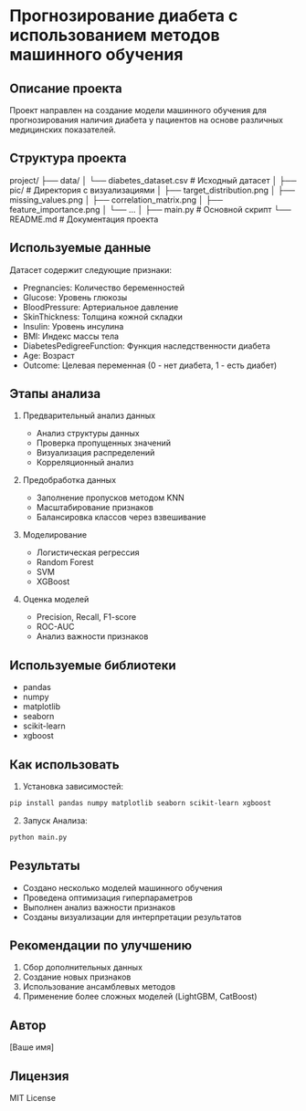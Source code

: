 # Прогнозирование диабета с использованием методов машинного обучения

## Описание проекта
Проект направлен на создание модели машинного обучения для прогнозирования наличия диабета у пациентов на основе различных медицинских показателей.

## Структура проекта

project/
  ├── data/
  │   └── diabetes_dataset.csv  # Исходный датасет
  │
  ├── pic/  # Директория с визуализациями
  │   ├── target_distribution.png
  │   ├── missing_values.png
  │   ├── correlation_matrix.png
  │   ├── feature_importance.png
  │   └── ...
  │
  ├── main.py  # Основной скрипт
  └── README.md  # Документация проекта


## Используемые данные
Датасет содержит следующие признаки:
- Pregnancies: Количество беременностей
- Glucose: Уровень глюкозы
- BloodPressure: Артериальное давление
- SkinThickness: Толщина кожной складки
- Insulin: Уровень инсулина
- BMI: Индекс массы тела
- DiabetesPedigreeFunction: Функция наследственности диабета
- Age: Возраст
- Outcome: Целевая переменная (0 - нет диабета, 1 - есть диабет)

## Этапы анализа
1. Предварительный анализ данных
   - Анализ структуры данных
   - Проверка пропущенных значений
   - Визуализация распределений
   - Корреляционный анализ

2. Предобработка данных
   - Заполнение пропусков методом KNN
   - Масштабирование признаков
   - Балансировка классов через взвешивание

3. Моделирование
   - Логистическая регрессия
   - Random Forest
   - SVM
   - XGBoost

4. Оценка моделей
   - Precision, Recall, F1-score
   - ROC-AUC
   - Анализ важности признаков

## Используемые библиотеки
- pandas
- numpy
- matplotlib
- seaborn
- scikit-learn
- xgboost

## Как использовать

1. Установка зависимостей:
```bash
pip install pandas numpy matplotlib seaborn scikit-learn xgboost
```

2. Запуск Анализа:

```bash
python main.py
```

## Результаты
- Создано несколько моделей машинного обучения
- Проведена оптимизация гиперпараметров
- Выполнен анализ важности признаков
- Созданы визуализации для интерпретации результатов

## Рекомендации по улучшению
1. Сбор дополнительных данных
2. Создание новых признаков
3. Использование ансамблевых методов
4. Применение более сложных моделей (LightGBM, CatBoost)

## Автор
[Ваше имя]

## Лицензия
MIT License
